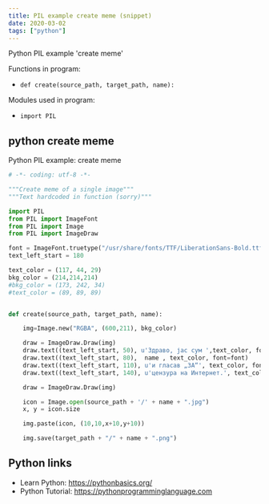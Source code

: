 ```yaml
---
title: PIL example create meme (snippet)
date: 2020-03-02
tags: ["python"]
---
```

Python PIL example 'create meme'

Functions in program: 
* `def create(source_path, target_path, name):`

Modules used in program: 
* `import PIL`

## python create meme

Python PIL example: create meme

```python
# -*- coding: utf-8 -*-

"""Create meme of a single image""" 
"""Text hardcoded in function (sorry)"""

import PIL
from PIL import ImageFont
from PIL import Image
from PIL import ImageDraw

font = ImageFont.truetype("/usr/share/fonts/TTF/LiberationSans-Bold.ttf",25)
text_left_start = 180

text_color = (117, 44, 29)
bkg_color = (214,214,214)
#bkg_color = (173, 242, 34)
#text_color = (89, 89, 89)


def create(source_path, target_path, name):

    img=Image.new("RGBA", (600,211), bkg_color)

    draw = ImageDraw.Draw(img)
    draw.text((text_left_start, 50), u'Здраво, јас сум ',text_color, font=font)
    draw.text((text_left_start, 80),  name , text_color, font=font)
    draw.text((text_left_start, 110), u'и гласав „ЗА“', text_color, font=font)
    draw.text((text_left_start, 140), u'цензура на Интернет.', text_color, font=font)

    draw = ImageDraw.Draw(img)

    icon = Image.open(source_path + '/' + name + ".jpg")
    x, y = icon.size

    img.paste(icon, (10,10,x+10,y+10))

    img.save(target_path + "/" + name + ".png")


```

## Python links

- Learn Python: https://pythonbasics.org/
- Python Tutorial: https://pythonprogramminglanguage.com

